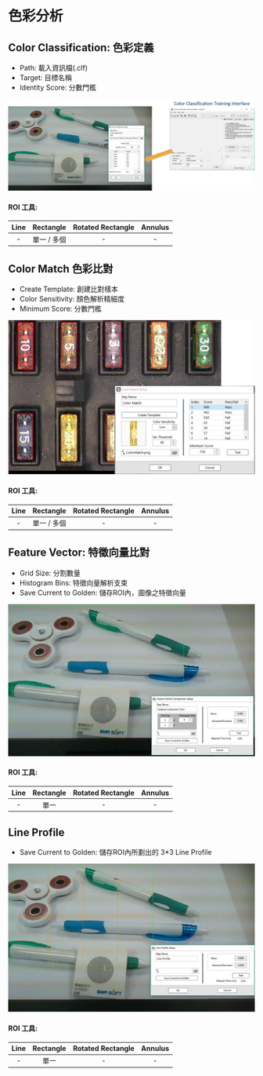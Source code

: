 # 色彩分析

## Color Classification: 色彩定義

* Path: 載入資訊檔\(.clf\)
* Target: 目標名稱
* Identity Score: 分數門檻

![](../../../.gitbook/assets/tu-pian-5.png)

#### ROI 工具:

|              Line              |         Rectangle         | Rotated Rectangle |        Annulus        |
| :---: | :---: | :---: | :---: |
| - | 單一 / 多個 | - | - |

 

## Color Match 色彩比對

* Create Template: 創建比對樣本
* Color Sensitivity: 顏色解析精細度
* Minimum Score: 分數門檻

![](../../../.gitbook/assets/tu-pian-6.png)

#### ROI 工具:

|              Line              |         Rectangle         | Rotated Rectangle |        Annulus        |
| :---: | :---: | :---: | :---: |
| - | 單一 / 多個 | - | - |

 

## Feature Vector: 特徵向量比對

* Grid Size: 分割數量
* Histogram Bins: 特徵向量解析支束
* Save Current to Golden: 儲存ROI內，圖像之特徵向量

![](../../../.gitbook/assets/tu-pian-7.jpg)

#### ROI 工具:

|              Line              |         Rectangle         | Rotated Rectangle |        Annulus        |
| :---: | :---: | :---: | :---: |
| - | 單一 | - | - |

 

## Line Profile

* Save Current to Golden: 儲存ROI內所劃出的 3\*3 Line Profile

![](../../../.gitbook/assets/tu-pian-8.jpg)

#### ROI 工具:

|              Line              |         Rectangle         | Rotated Rectangle |        Annulus        |
| :---: | :---: | :---: | :---: |
| - | 單一 | - | - |

 

